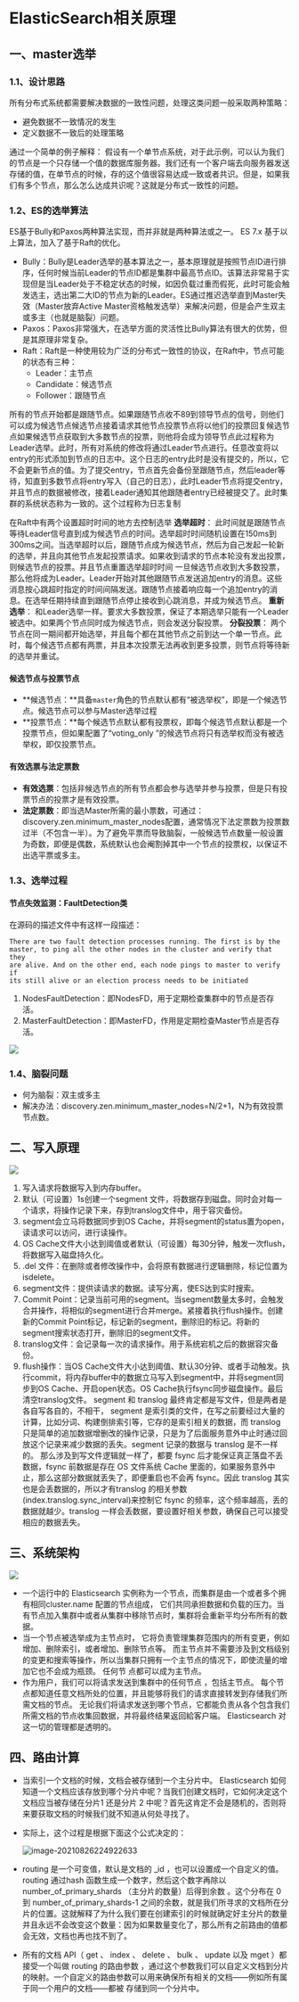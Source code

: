 # ElasticSearch相关原理

## 一、master选举

### 	1.1、设计思路

所有分布式系统都需要解决数据的一致性问题，处理这类问题一般采取两种策略：

- 避免数据不一致情况的发生
- 定义数据不一致后的处理策略

通过一个简单的例子解释：
假设有一个单节点系统，对于此示例，可以认为我们的节点是一个只存储一个值的数据库服务器。我们还有一个客户端去向服务器发送存储的值，在单节点的时候，存的这个值很容易达成一致或者共识。但是，如果我们有多个节点，那么怎么达成共识呢？这就是分布式一致性的问题。

### 1.2、ES的选举算法

ES基于Bully和Paxos两种算法实现，而并非就是两种算法或之一。 ES 7.x 基于以上算法，加入了基于Raft的优化。

- Bully：Bully是Leader选举的基本算法之一，基本原理就是按照节点ID进行排序，任何时候当前Leader的节点ID都是集群中最高节点ID。该算法非常易于实现但是当Leader处于不稳定状态的时候，如因负载过重而假死，此时可能会触发选主，选出第二大ID的节点为新的Leader。ES通过推迟选举直到Master失效（Master放弃Active Master资格触发选举）来解决问题，但是会产生双主或多主（也就是脑裂）问题。
- Paxos：Paxos非常强大，在选举方面的灵活性比Bully算法有很大的优势，但是其原理非常复杂。
- Raft：Raft是一种使用较为广泛的分布式一致性的协议，在Raft中，节点可能的状态有三种：
  - Leader：主节点
  - Candidate：候选节点
  - Follower：跟随节点

所有的节点开始都是跟随节点。如果跟随节点收不89到领导节点的信号，则他们可以成为候选节点候选节点接着请求其他节点投票节点将以他们的投票回复候选节点如果候选节点获取到大多数节点的投票，则他将会成为领导节点此过程称为Leader选举。此时，所有对系统的修改将通过Leader节点进行。任意改变将以entry的形式添加到节点的日志中。这个日志的entry此时是没有提交的，所以，它不会更新节点的值。为了提交entry，节点首先会备份至跟随节点，然后leader等待，知直到多数节点将entry写入（自己的日志），此时Leader节点将提交entry，并且节点的数据被修改，接着Leader通知其他跟随者entry已经被提交了。此时集群的系统状态称为一致的。这个过程称为日志复制

在Raft中有两个设置超时时间的地方去控制选举
**选举超时**：
此时间就是跟随节点等待Leader信号直到成为候选节点的时间。选举超时时间随机设置在150ms到300ms之间。当选举超时以后，跟随节点成为候选节点，然后为自己发起一轮新的选举，并且向其他节点发起投票请求。如果收到请求的节点本轮没有发出投票，则候选节点的投票。并且节点重置选举超时时间
一旦候选节点收到大多数投票，那么他将成为Leader。Leader开始对其他跟随节点发送追加entry的消息。这些消息按心跳超时指定的时间间隔发送。跟随节点接着响应每一个追加entry的消息。在选举任期持续直到跟随节点停止接收到心跳消息，并成为候选节点。
**重新选举**：
和Leader选举一样。要求大多数投票，保证了本期选举只能有一个Leader被选中。如果两个节点同时成为候选节点，则会发送分裂投票。
**分裂投票**：
两个节点在同一期间都开始选举，并且每个都在其他节点之前到达一个单一节点。此时，每个候选节点都有两票，并且本次投票无法再收到更多投票，则节点将等待新的选举并重试。

#### 候选节点与投票节点

- **候选节点：**具备`master`角色的节点默认都有“被选举权”，即是一个候选节点。候选节点可以参与Master选举过程
- **投票节点：**每个候选节点默认都有投票权，即每个候选节点默认都是一个投票节点，但如果配置了“voting_only ”的候选节点将只有选举权而没有被选举权，即仅投票节点。

#### 有效选票与法定票数

- **有效选票**：包括非候选节点的所有节点都会参与选举并参与投票，但是只有投票节点的投票才是有效投票。
- **法定票数**：即当选Master所需的最小票数，可通过：discovery.zen.minimum_master_nodes配置，通常情况下法定票数为投票数过半（不包含一半）。为了避免平票而导致脑裂，一般候选节点数量一般设置为奇数，即便是偶数，系统默认也会阉割掉其中一个节点的投票权，以保证不出选平票或多主。

### 1.3、选举过程

#### 节点失效监测：FaultDetection类

在源码的描述文件中有这样一段描述：

```
There are two fault detection processes running. The first is by the
master, to ping all the other nodes in the cluster and verify that they
are alive. And on the other end, each node pings to master to verify if
its still alive or an election process needs to be initiated
```

1. NodesFaultDetection：即NodesFD，用于定期检查集群中的节点是否存活。
2. MasterFaultDetection：即MasterFD，作用是定期检查Master节点是否存活。

![](images/选举过程.png)

### 1.4、脑裂问题

- 何为脑裂：双主或多主
- 解决办法：discovery.zen.minimum_master_nodes=N/2+1，N为有效投票节点数。

## 二、写入原理

![](images/写入原理.png)

1. 写入请求将数据写入到内存buffer。
2. 默认（可设置）1s创建一个segment 文件，将数据存到磁盘。同时会对每一个请求，将操作记录下来，存到translog文件中，用于容灾备份。
3. segment会立马将数据同步到OS Cache，并将segment的status置为open，读请求可以访问，进行读操作。
4. OS Cache文件大小达到阈值或者默认（可设置）每30分钟，触发一次flush，将数据写入磁盘持久化。
5. .del 文件：在删除或者修改操作中，会将原有数据进行逻辑删除，标记位置为isdelete。
6. segment文件：提供读请求的数据。读写分离，使ES达到实时搜索。
7. Commit Point：记录当前可用的segment。当segment数量太多时，会触发合并操作，将相似的segment进行合并merge。紧接着执行flush操作。创建新的Commit Point标记，标记新的segment，删除旧的标记。将新的segment搜索状态打开，删除旧的segment文件。
8. translog文件：会记录每一次的请求操作。用于系统宕机之后的数据容灾备份。
9. flush操作：当OS Cache文件大小达到阈值、默认30分钟、或者手动触发。执行commit，将内存buffer中的数据立马写入到segment中，并将segment同步到OS Cache、开启open状态。OS Cache执行fsync同步磁盘操作。最后清空translog文件。
       segment 和 translog 最终肯定都是写文件，但是两者是各自写各自的，不相干， segment 是索引类的文件，在写之前要经过大量的计算，比如分词、构建倒排索引等，它存的是索引相关的数据，而 translog 只是简单的追加数据增删改的操作记录，只是为了后面服务意外中止时通过回放这个记录来减少数据的丢失。segment 记录的数据与 translog 是不一样的。
       那么涉及到写文件逻辑就一样了，都要 fsync 后才能保证真正落盘不丢数据，fsync 前数据是存在 OS 文件系统 Cache 里面的，如果服务意外中止，那么这部分数据就丢失了，即便重启也不会再 fsync。因此 translog 其实也是会丢数据的，所以才有translog 的相关参数(index.translog.sync_interval)来控制它 fsync 的频率，这个频率越高，丢的数据就越少。translog 一样会丢数据，要设置好相关参数，确保自己可以接受相应的数据丢失。

## 三、系统架构

![](images/系统架构-1.png)

- 一个运行中的 Elasticsearch 实例称为一个节点，而集群是由一个或者多个拥有相同cluster.name 配置的节点组成， 它们共同承担数据和负载的压力。当有节点加入集群中或者从集群中移除节点时，集群将会重新平均分布所有的数据。
- 当一个节点被选举成为主节点时， 它将负责管理集群范围内的所有变更，例如增加、删除索引，或者增加、删除节点等。 而主节点并不需要涉及到文档级别的变更和搜索等操作，所以当集群只拥有一个主节点的情况下，即使流量的增加它也不会成为瓶颈。 任何节
  点都可以成为主节点。
- 作为用户，我们可以将请求发送到集群中的任何节点 ，包括主节点。 每个节点都知道任意文档所处的位置，并且能够将我们的请求直接转发到存储我们所需文档的节点。 无论我们将请求发送到哪个节点，它都能负责从各个包含我们所需文档的节点收集回数据，并将最终结果返回給客户端。 Elasticsearch 对这一切的管理都是透明的。

## 四、路由计算

- 当索引一个文档的时候，文档会被存储到一个主分片中。 Elasticsearch 如何知道一个文档应该存放到哪个分片中呢？当我们创建文档时，它如何决定这个文档应当被存储在分片1 还是分片 2 中呢？首先这肯定不会是随机的，否则将来要获取文档的时候我们就不知道从何处寻找了。

- 实际上，这个过程是根据下面这个公式决定的：

  ![image-20210826224922633](images/route-1.png)

- routing 是一个可变值，默认是文档的 _id ，也可以设置成一个自定义的值。 routing 通过hash 函数生成一个数字，然后这个数字再除以 number_of_primary_shards （主分片的数量）后得到余数 。这个分布在 0 到 number_of_primary_shards-1 之间的余数，就是我们所寻求的文档所在分片的位置。这就解释了为什么我们要在创建索引的时候就确定好主分片的数量并且永远不会改变这个数量：因为如果数量变化了，那么所有之前路由的值都会无效，文档也再也找不到了。

- 所有的文档 API（ get 、 index 、 delete 、 bulk 、 update 以及 mget ）都接受一个叫做 routing 的路由参数 ，通过这个参数我们可以自定义文档到分片的映射。一个自定义的路由参数可以用来确保所有相关的文档——例如所有属于同一个用户的文档——都被
  存储到同一个分片中。